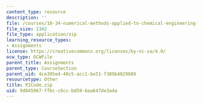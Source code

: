 ```yaml
---
content_type: resource
description: ''
file: /courses/10-34-numerical-methods-applied-to-chemical-engineering-fall-2015/9d845967ffbcc6ccbd596aa647de3a4a_P2Code.zip
file_size: 1342
file_type: application/zip
learning_resource_types:
- Assignments
license: https://creativecommons.org/licenses/by-nc-sa/4.0/
ocw_type: OCWFile
parent_title: Assignments
parent_type: CourseSection
parent_uid: 4ce395e4-40c5-acc1-be51-f389b4029689
resourcetype: Other
title: P2Code.zip
uid: 9d845967-ffbc-c6cc-bd59-6aa647de3a4a
---
```

